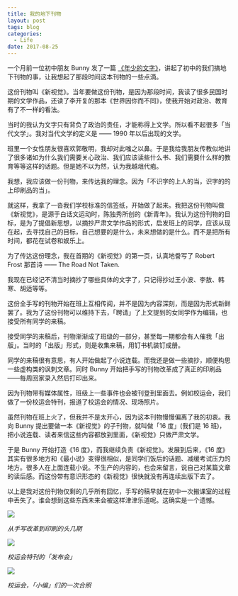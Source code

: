 ```yaml
---
title: 我的地下刊物
layout: post
tags: blog
categories:
  - Life
date: 2017-08-25
---
```


一个月前一位初中朋友 Bunny 发了一篇 [《年少的文字》](https://mp.weixin.qq.com/s/tfzlzCEQJuIQDS-Djbg8CA)，讲起了初中的我们搞地下刊物的事，让我想起了那段时间这本刊物的一些点滴。

这份刊物叫《新视觉》。当年要做这份刊物，是因为那段时间，我读了很多民国时期的文学作品，还读了李开复的那本《世界因你而不同》，使我开始对政治、教育有了不一样的看法。

当时的我认为文字只有背负了政治的责任，才能称得上文学。所以看不起很多「当代文学」。我对当代文学的定义是 —— 1990 年以后出现的文学。

班里一个女性朋友很喜欢郭敬明，我却对此嗤之以鼻。于是我给我朋友传教似地讲了很多诸如为什么我们需要关心政治、我们应该读些什么书、我们需要什么样的教育等等这样的话题。但是她不以为然，认为我越俎代疱。

我想，我应该做一份刊物，来传达我的理念。因为「不识字的上人的当，识字的的上印刷品的当」。

就这样，我拿了一沓我们学校标准的信签纸，开始做了起来。我把这份刊物叫做《新视觉》，是源于白话文运动时，陈独秀所创的《新青年》。我认为这份刊物的目标，是为了提倡新思想，以摘抄严肃文学作品的形式，启发班上的同学，应该从现在起，去寻找自己的目标，自己想要的是什么，未来想做的是什么。而不是把所有时间，都花在试卷和娱乐上。

为了传达这份理念，我在首期的《新视觉》的第一页，认真地誊写了 Robert Frost 那首诗 —— The Road Not Taken.

我现在已经记不清当时摘抄了哪些具体的文字了，只记得抄过王小波、李敖、韩寒、胡适等等。

这份全手写的刊物开始在班上互相传阅，并不是因为内容深刻，而是因为形式新鲜罢了。我为了这份刊物可以维持下去，「聘请」了上文提到的女同学作为编辑，也接受所有同学的来稿。

接受同学的来稿后，刊物渐渐成了班级的一部分，甚至每一期都会有人催我「出版」。当时的「出版」形式，则是收集来稿，用钉书机装钉成册。

同学的来稿很有意思，有人开始做起了小说连载。而我还是做一些摘抄，顺便构思一些虚构类的讽刺文章。同时 Bunny 开始把手写的刊物改革成了真正的印刷品——每周回家录入然后打印出来。

因为刊物带有媒体属性，班级上一些事件也会被刊登到里面去。例如校运会，我们做了一份校运会特刊，报道了校运会的情况、现场照片。

虽然刊物在班上火了，但我并不是太开心，因为这本刊物慢慢偏离了我的初衷。我向 Bunny 提出要做一本《新视觉》的子刊物，就叫做「16 度」(我们是 16 班)，把小说连载、读者来信这些内容都放到里面，《新视觉》只做严肃文学。

于是 Bunny 开始打造《16 度》，而我继续负责《新视觉》。发展到后来，《16 度》其实有很多地方和《最小说》变得很相似，是同学们饭后的话题、减缓考试压力的地方。很多人在上面连载小说。不生产的内容的，也会来留言，说自己对某篇文章的读后感。而这份带有意识形态的《新视觉》很快就没有再连续出版下去了。

以上是我对这份刊物仅剩的几乎所有回忆，手写的稿早就在初中一次搬课室的过程中丢失了。谁会想到这些东西未来会被这样津津乐道呢。这确实是一个遗憾。

![](https://gbstatic.djyde.com/assets/006tNc79gy1fiw9q3a4rvj30hs07e753.jpg)

*从手写改革到印刷的头几期*


![](https://gbstatic.djyde.com/assets/006tNc79gy1fiw9rbi9otj30hs0aqwfq.jpg)

*校运会特刊的「发布会」*

![](https://gbstatic.djyde.com/assets/006tNc79gy1fiw9ryihc9j30hs0by0up.jpg)

*校运会，「小编」们的一次合照*

